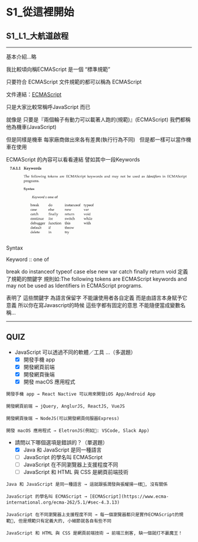 # S1_從這裡開始

## S1_L1_大航道啟程

---
基本介紹...略

我比較頃向稱ECMAScript 是一個 “標準規範”

只要符合 ECMAScript 文件規範的都可以稱為 ECMAScript

文件連結：[ECMAScript](https://www.ecma-international.org/ecma-262/5.1/#sec-4.3.13)

只是大家比較常稱呼JavaScript 而已

就像是 只要是『兩個輪子有動力可以載著人跑的(規範)』(ECMAScript) 我們都稱他為機車(JavaScript)

但是同樣是機車 每家廠商做出來各有差異(執行行為不同)   但是都一樣可以當作機車在使用

ECMAScript 的內容可以看看連結 譬如其中一段Keywords
![ECMAScript](https://github.com/biki3507/AC_Note/blob/master/S18_JavaScript/Keywords.png?raw=true)

Syntax

Keyword :: one of

break do instanceof typeof case else new var catch finally return void
定義了規範的關鍵字 規則如:The following tokens are ECMAScript keywords and may not be used as Identifiers in ECMAScript programs.

表明了 這些關鍵字 為語言保留字 不能讓使用者各自定義 而是由語言本身賦予它意義 所以你在寫Javascript的時候 這些字都有固定的意思 不能隨便當成變數名稱...

---

## QUIZ

- JavaScript 可以透過不同的軟體／工具 ...（多選題）
  - [X] 開發手機 app
  - [X] 開發網頁前端
  - [X] 開發網頁後端
  - [X] 開發 macOS 應用程式

```no
開發手機 app → React Nactive 可以用來開發iOS App/Android App

開發網頁前端 → jQuery, AnglurJS, ReactJS, VueJS

開發網頁後端 → NodeJS(可以開發網頁伺服器Express)

開發 macOS 應用程式 → EletronJS(例如: VSCode, Slack App)
```

- 請問以下哪個選項是錯誤的？（單選題）
  - [X] Java 和 JavaScript 是同一種語言
  - [ ] JavaScript 的學名叫 ECMAScript
  - [ ] JavaScript 在不同瀏覽器上支援程度不同
  - [ ] JavaScript 和 HTML 與 CSS 是網頁前端技術

```no
Java 和 JavaScript 是同一種語言 → 這就跟張潤發與張耀揚一樣, 沒有關係

JavaScript 的學名叫 ECMAScript → [ECMAScript](https://www.ecma-international.org/ecma-262/5.1/#sec-4.3.13)

JavaScript 在不同瀏覽器上支援程度不同 → 每一個瀏覽器都只是實作ECMAScript的規範, 但是規範只有定義大的, 小細節就各自有些不同

JavaScript 和 HTML 與 CSS 是網頁前端技術 → 前端三劍客, 缺一個就打不贏魔王！
```